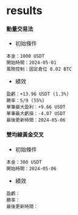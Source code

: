# results

#### 動量交易法
- 初始條件
```
本金：1000 USDT
開始時間：2024-05-01
風險控制：固定倉位 0.02 BTC
```
- 績效
```
盈虧：+13.96 USDT (1.3%)
勝率：5/9 (55%)
單筆最大盈利：+9.66 USDT
單筆最大虧損：-4.07 USDT
最後更新時間：2024-05-06
```

#### 雙均線黃金交叉
- 初始條件
```
本金：300 USDT
開始時間：2024-05-06
```
- 績效
```
盈虧：
勝率：
最後更新時間：
```
